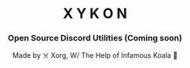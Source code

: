 <h1 align="center">X Y K O N</h1>
<h3 align="center">Open Source Discord Utilities (Coming soon)</h3>

<p align="center">Made by ☠️ Xorg, W/ The Help of Infamous Koala 🐨</p>
